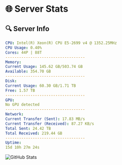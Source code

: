 # 🌐 Server Stats
## 🔍 Server Info
```yaml
CPU: Intel(R) Xeon(R) CPU E5-2699 v4 @ 1352.25MHz
CPU Usage: 0.40%
Cores: 44P | 88T
-----------------------------------
Memory:
Current Usage: 145.62 GB/503.74 GB
Available: 354.70 GB
-----------------------------------
Disk:
Current Usage: 60.30 GB/1.71 TB
Free: 1.57 TB
-----------------------------------
GPU:
No GPU detected
-----------------------------------
Network:
Current Transfer (Sent): 17.83 MB/s
Current Transfer (Received): 87.27 KB/s
Total Sent: 24.42 TB
Total Received: 219.44 GB
-----------------------------------
Uptime:
15d 10h 27m 24s
```
![GitHub Stats](https://img.shields.io/badge/Updated-2025-03-23_07:50:13-blue)